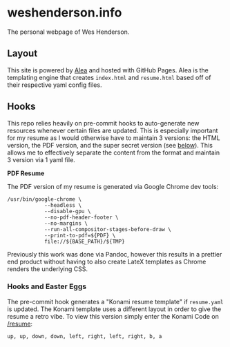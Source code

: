 # weshenderson.info
The personal webpage of Wes Henderson.

## Layout
This site is powered by [Alea](https://github.com/necrux/alea) and hosted with GitHub Pages. Alea is the templating engine that creates `index.html` and `resume.html` based off of their respective yaml config files.

## Hooks
This repo relies heavily on pre-commit hooks to auto-generate new resources whenever certain files are updated. This is especially important for my resume as I would otherwise have to maintain 3 versions: the HTML version, the PDF version, and the super secret version (see [below](#hooks-and-easter-eggs)). This allows me to effectively separate the content from the format and maintain 3 version via 1 yaml file.

**PDF Resume**

The PDF version of my resume is generated via Google Chrome dev tools:

```
/usr/bin/google-chrome \
            --headless \
            --disable-gpu \
            --no-pdf-header-footer \
            --no-margins \
            --run-all-compositor-stages-before-draw \
            --print-to-pdf=${PDF} \
            file://${BASE_PATH}/${TMP}
```

Previously this work was done via Pandoc, however this results in a prettier end product without having to also create LateX templates as Chrome renders the underlying CSS.


### Hooks and Easter Eggs

The pre-commit hook generates a "Konami resume template" if `resume.yaml` is updated. The Konami template uses a different layout in order to give the resume a retro vibe. To view this version simply enter the Konami Code on [/resume](https://www.weshenderson.info/resume):

```
up, up, down, down, left, right, left, right, b, a
```
